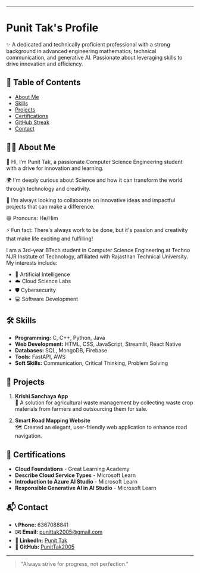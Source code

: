 

---

# **Punit Tak's Profile**  
✨ A dedicated and technically proficient professional with a strong background in advanced engineering mathematics, technical communication, and generative AI. Passionate about leveraging skills to drive innovation and efficiency.

## 📑 Table of Contents  
- [About Me](#about-me)  
- [Skills](#skills)  
- [Projects](#projects)  
- [Certifications](#certifications)  
- [GitHub Streak](#github-streak)  
- [Contact](#contact)  

## 🙋‍♂️ About Me  
👋 Hi, I’m Punit Tak, a passionate Computer Science Engineering student with a drive for innovation and learning.  

🌍 I'm deeply curious about Science and how it can transform the world through technology and creativity.  

🤝 I’m always looking to collaborate on innovative ideas and impactful projects that can make a difference.  

😄 Pronouns: He/Him  

⚡ Fun fact: There's always work to be done, but it's passion and creativity that make life exciting and fulfilling!  

I am a 3rd-year BTech student in Computer Science Engineering at Techno NJR Institute of Technology, affiliated with Rajasthan Technical University. My interests include:  
- 🤖 Artificial Intelligence  
- ☁️ Cloud Science Labs  
- 🛡️ Cybersecurity  
- 💻 Software Development  

## 🛠️ Skills  
- **Programming:** C, C++, Python, Java  
- **Web Development:** HTML, CSS, JavaScript, Streamlit, React Native  
- **Databases:** SQL, MongoDB, Firebase  
- **Tools:** FastAPI, AWS  
- **Soft Skills:** Communication, Critical Thinking, Problem Solving  

## 🚀 Projects  
1. **Krishi Sanchaya App**  
   🌾 A solution for agricultural waste management by collecting waste crop materials from farmers and outsourcing them for sale.  

2. **Smart Road Mapping Website**  
   🗺️ Created an elegant, user-friendly web application to enhance road navigation.  

## 🏅 Certifications  
- **Cloud Foundations** - Great Learning Academy  
- **Describe Cloud Service Types** - Microsoft Learn  
- **Introduction to Azure AI Studio** - Microsoft Learn  
- **Responsible Generative AI in AI Studio** - Microsoft Learn



## 📬 Contact  
- **📞 Phone:** 6367088841  
- **✉️ Email:** punittak2005@gmail.com  
- **🔗 LinkedIn:** [Punit Tak](https://www.linkedin.com/in/punit-tak-7b456128a/)  
- **🐙 GitHub:** [PunitTak2005](https://github.com/PunitTak2005)  

---  
> "Always strive for progress, not perfection."  

